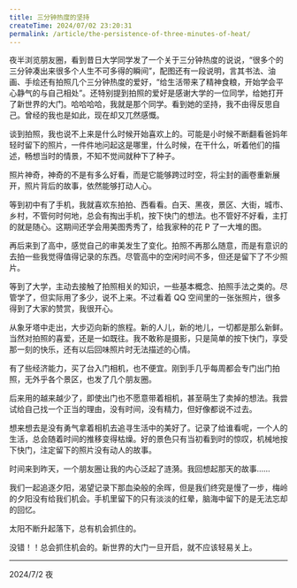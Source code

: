 ```yaml
---
title: 三分钟热度的坚持
createTime: 2024/07/02 23:20:31
permalink: /article/the-persistence-of-three-minutes-of-heat/
---
```

夜半浏览朋友圈，看到昔日大学同学发了一个关于三分钟热度的说说，“很多个的三分钟凑出来很多个人生不可多得的瞬间”，配图还有一段说明，言其书法、油画、手绘还有拍照几个三分钟热度的爱好，“给生活带来了精神食粮，开始学会平心静气的与自己相处”。还特别提到拍照的爱好是感谢大学的一位同学，给她打开了新世界的大门。哈哈哈哈，我就是那个同学。看到她的坚持，我不由得反思自己。曾经的我也是如此，现在却又兀然感慨。



谈到拍照，我也说不上来是什么时候开始喜欢上的。可能是小时候不断翻看爸妈年轻时留下的照片，一件件地问起这是哪里，什么时候，在干什么，听着他们的描述，畅想当时的情景，不知不觉间就种下了种子。

照片神奇，神奇的不是有多么好看，而是它能够跨过时空，将尘封的画卷重新展开，照片背后的故事，依然能够打动人心。



等到初中有了手机，我就喜欢东拍拍、西看看。白天、黑夜，景区、大街，城市、乡村，不管何时何地，总会有掏出手机，按下快门的想法。也不管好不好看，主打的就是随心。这期间还学会用美图秀秀了，给我家种的花 P 了一大堆的图。



再后来到了高中，感觉自己的审美发生了变化。拍照不再那么随意，而是有意识的去拍一些我觉得值得记录的东西。尽管高中的空闲时间不多，但还是留下了不少照片。



等到了大学，主动去接触了拍照相关的知识，一些基本概念、拍照手法之类的。尽管学了，但实际用了多少，说不上来。不过看着 QQ 空间里的一张张照片，很多得到了大家的赞赏，我很开心。



从象牙塔中走出，大步迈向新的旅程。新的人儿，新的地儿，一切都是那么新鲜。当然对拍照的喜爱，还是一如既往。我不敢称是摄影，只是简单的按下快门，享受那一刻的快乐，还有以后回味照片时无法描述的心情。

有了些经济能力，买了台入门相机，也不便宜。刚到手几乎每周都会专门出门拍照，无外乎各个景区，也发了几个朋友圈。



后来用的越来越少了，即使出门也不愿意带着相机，甚至萌生了卖掉的想法。我尝试给自己找一个正当的理由，没有时间，没有精力，但好像都说不过去。

想来想去是没有勇气拿着相机去追寻生活中的美好了。记录了给谁看呢，一个人的生活，总会随着时间的推移变得枯燥。好的景色只有当初看到时的惊叹，机械地按下快门，注定留下的照片没有动人的故事。



时间来到昨天，一个朋友圈让我的内心泛起了涟漪。我回想起那天的故事……

我们一起追逐夕阳，渴望记录下那血染般的余晖，但是我们终究是慢了一步，梅岭的夕阳没有给我们机会。手机里留下的只有淡淡的红晕，脑海中留下的是无法忘却的回忆。



太阳不断升起落下，总有机会抓住的。

没错！！总会抓住机会的。新世界的大门一旦开启，就不应该轻易关上。



---

2024/7/2 夜





